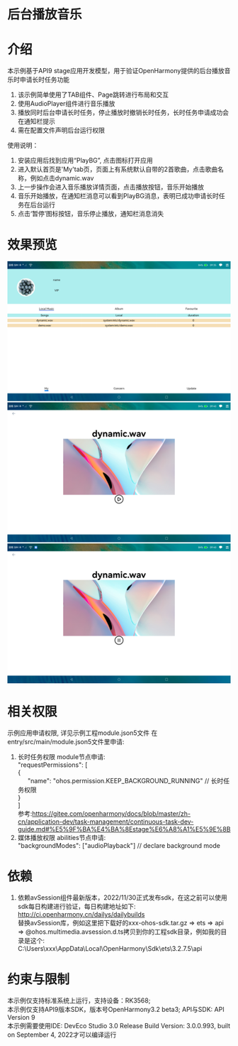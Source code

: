 后台播放音乐
===============================

# 介绍 
本示例基于API9 stage应用开发模型，用于验证OpenHarmony提供的后台播放音乐时申请长时任务功能

1. 该示例简单使用了TAB组件、Page跳转进行布局和交互
2. 使用AudioPlayer组件进行音乐播放
3. 播放同时后台申请长时任务，停止播放时撤销长时任务，长时任务申请成功会在通知栏提示
4. 需在配置文件声明后台运行权限

使用说明：
1. 安装应用后找到应用“PlayBG”, 点击图标打开应用
2. 进入默认首页是'My'tab页，页面上有系统默认自带的2首歌曲，点击歌曲名称，例如点击dynamic.wav
3. 上一步操作会进入音乐播放详情页面，点击播放按钮，音乐开始播放
4. 音乐开始播放，在通知栏消息可以看到PlayBG消息，表明已成功申请长时任务在后台运行
5. 点击‘暂停’图标按钮，音乐停止播放，通知栏消息消失

# 效果预览
![](ScreenShots/Screenshot_46388150763.jpg)
![](ScreenShots/Screenshot_46388401314.jpg)
![](ScreenShots/Screenshot_46388434782.jpg)

# 相关权限
示例应用申请权限, 详见示例工程module.json5文件
在entry/src/main/module.json5文件里申请:
1. 长时任务权限
    module节点申请:  
    "requestPermissions": [  
        {  
&ensp; &ensp; "name": "ohos.permission.KEEP_BACKGROUND_RUNNING"  // 长时任务权限  
        }  
    ]  
参考:https://gitee.com/openharmony/docs/blob/master/zh-cn/application-dev/task-management/continuous-task-dev-guide.md#%E5%9F%BA%E4%BA%8Estage%E6%A8%A1%E5%9E%8B
2. 媒体播放权限
   abilities节点申请:  
   "backgroundModes": ["audioPlayback"] // declare background mode  

# 依赖
1. 依赖avSession组件最新版本，2022/11/30正式发布sdk，在这之前可以使用sdk每日构建进行验证，每日构建地址如下:  
   http://ci.openharmony.cn/dailys/dailybuilds  
   替换avSession库，例如这里把下载好的xxx-ohos-sdk.tar.gz => ets => api => @ohos.multimedia.avsession.d.ts拷贝到你的工程sdk目录，例如我的目录是这个:  
   C:\Users\xxx\AppData\Local\OpenHarmony\Sdk\ets\3.2.7.5\api

# 约束与限制
本示例仅支持标准系统上运行，支持设备：RK3568;  
本示例仅支持API9版本SDK，版本号OpenHarmony3.2 beta3; API与SDK: API Version 9  
本示例需要使用IDE: DevEco Studio 3.0 Release Build Version: 3.0.0.993, built on September 4, 2022才可以编译运行  